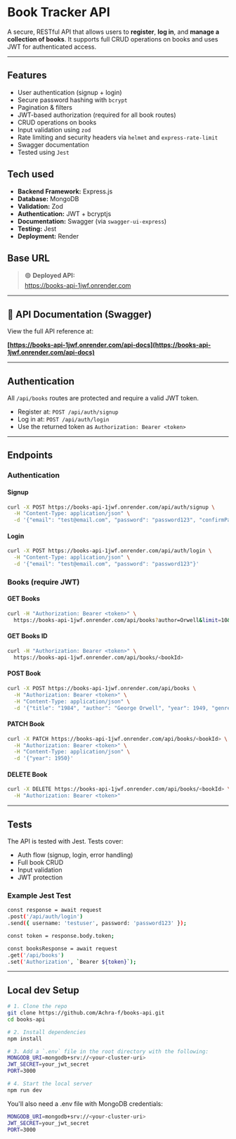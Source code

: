 # Book Tracker API

A secure, RESTful API that allows users to **register**, **log in**, and **manage a collection of books**. It supports full CRUD operations on books and uses JWT for authenticated access.

---

## Features

- User authentication (signup + login)
- Secure password hashing with `bcrypt`
- Pagination & filters
- JWT-based authorization (required for all book routes)
- CRUD operations on books
- Input validation using `zod`
- Rate limiting and security headers via `helmet` and `express-rate-limit`
- Swagger documentation
- Tested using `Jest`

## Tech used

- **Backend Framework:** Express.js
- **Database:** MongoDB
- **Validation:** Zod
- **Authentication:** JWT + bcryptjs
- **Documentation:** Swagger (via `swagger-ui-express`)
- **Testing:** Jest
- **Deployment:** Render

## Base URL

> 🟢 **Deployed API:**  
https://books-api-1jwf.onrender.com

---

## 📄 API Documentation (Swagger)

View the full API reference at:

**[https://books-api-1jwf.onrender.com/api-docs](https://books-api-1jwf.onrender.com/api-docs)**

---

## Authentication

All `/api/books` routes are protected and require a valid JWT token.

- Register at: `POST /api/auth/signup`
- Log in at: `POST /api/auth/login`
- Use the returned token as `Authorization: Bearer <token>`

---

## Endpoints

### Authentication

#### Signup

```bash
curl -X POST https://books-api-1jwf.onrender.com/api/auth/signup \
  -H "Content-Type: application/json" \
  -d '{"email": "test@email.com", "password": "password123", "confirmPassword": "password123"}'
```

#### Login

```bash
curl -X POST https://books-api-1jwf.onrender.com/api/auth/login \
  -H "Content-Type: application/json" \
  -d '{"email": "test@email.com", "password": "password123"}'
```

### Books (require JWT)

#### GET Books

```bash
curl -H "Authorization: Bearer <token>" \
  https://books-api-1jwf.onrender.com/api/books?author=Orwell&limit=10&page=2&sortBy=year&sortOrder=asc
```

#### GET Books ID

```bash
curl -H "Authorization: Bearer <token>" \
  https://books-api-1jwf.onrender.com/api/books/<bookId>
```
#### POST Book

```bash
curl -X POST https://books-api-1jwf.onrender.com/api/books \
  -H "Authorization: Bearer <token>" \
  -H "Content-Type: application/json" \
  -d '{"title": "1984", "author": "George Orwell", "year": 1949, "genre": "Dystopian", "readStatus": "finished"}'
```
#### PATCH Book

```bash
curl -X PATCH https://books-api-1jwf.onrender.com/api/books/<bookId> \
  -H "Authorization: Bearer <token>" \
  -H "Content-Type: application/json" \
  -d '{"year": 1950}'
```
#### DELETE Book

```bash
curl -X DELETE https://books-api-1jwf.onrender.com/api/books/<bookId> \
  -H "Authorization: Bearer <token>"
```
---

## Tests

The API is tested with Jest. Tests cover:
- Auth flow (signup, login, error handling)
- Full book CRUD
- Input validation
- JWT protection

### Example Jest Test

```bash
const response = await request
.post('/api/auth/login')
.send({ username: 'testuser', password: 'password123' });

const token = response.body.token;

const booksResponse = await request
.get('/api/books')
.set('Authorization', `Bearer ${token}`);
```
---

## Local dev Setup

```bash
# 1. Clone the repo
git clone https://github.com/Achra-f/books-api.git
cd books-api

# 2. Install dependencies
npm install

# 3. Add a `.env` file in the root directory with the following:
MONGODB_URI=mongodb+srv://<your-cluster-uri>
JWT_SECRET=your_jwt_secret
PORT=3000

# 4. Start the local server
npm run dev
```
You'll also need a .env file with MongoDB credentials:

```bash
MONGODB_URI=mongodb+srv://<your-cluster-uri>
JWT_SECRET=your_jwt_secret
PORT=3000
```